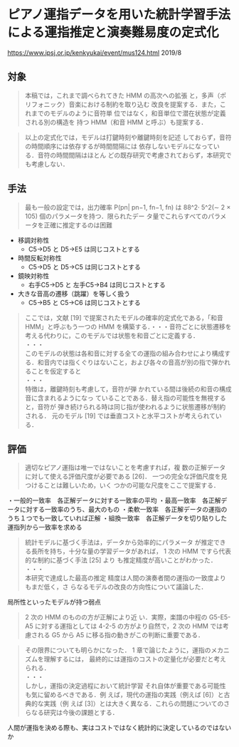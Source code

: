 # ピアノ運指データを用いた統計学習手法による運指推定と演奏難易度の定式化

https://www.ipsj.or.jp/kenkyukai/event/mus124.html
2019/8

## 対象

> 本稿では，これまで調べられてきた HMM の高次への拡張
と，多声（ポリフォニック）音楽における制約を取り込む
改良を提案する．また，これまでのモデルのように音符単
位ではなく，和音単位で潜在状態が定義される別の構造を
持つ HMM（和音 HMM と呼ぶ）も提案する．

> 以上の定式化では，モデルは打鍵時刻や離鍵時刻を記述
しておらず，音符の時間順序には依存するが時間間隔には
依存しないモデルになっている．音符の時間間隔はほとん
どの既存研究で考慮されておらず，本研究でも考慮しない．

## 手法

> 最も一般の設定では，出力確率 P(pn| pn−1, fn−1, fn) は
88^2· 5^2(∼ 2 × 105) 個のパラメータを持つ．限られたデー
タ量でこれらすべてのパラメータを正確に推定するのは困難

+ 移調対称性
    - C5->D5 と D5->E5 は同じコストとする
+ 時間反転対称性
    - C5->D5 と D5->C5 は同じコストとする
+ 鏡映対称性
    - 右手C5->D5 と 左手C5->B4 は同じコストとする
+ 大きな音高の遷移（跳躍）を等しく扱う
    - C5->B5 と C5->C6 は同じコストとする

> ここでは，文献 [19] で提案されたモデルの確率的定式化である，「和音 HMM」と呼ぶもう一つの HMM を構築する．・・・音符ごとに状態遷移を考える代わりに，このモデルでは状態を和音ごとに定義する．  
・・・  
このモデルの状態は各和音に対する全ての運指の組み合わせにより構成する．和音内では指くぐりはないこと，および各々の音高が別の指で弾かれることを仮定すると  
・・・  
特徴は，離鍵時刻も考慮して，音符が弾
かれている間は後続の和音の構成音に含まれるようになっ
ていることである．替え指の可能性を無視すると，音符が
弾き続けられる時は同じ指が使われるように状態遷移が制約される．
元のモデル [19] では垂直コストと水平コストが考えられている．

## 評価

> 適切なピアノ運指は唯一ではないことを考慮すれば，複
数の正解データに対して使える評価尺度が必要である [26]．
一つの完全な評価尺度を見つけることは難しいため，いく
つかの可能な尺度をここで提案する．

・一般的一致率　各正解データに対する一致率の平均
・最高一致率　各正解データに対する一致率のうち、最大のもの
・柔軟一致率　各正解データの運指のうち１つでも一致していれば正解
・組換一致率　各正解データを切り貼りした運指列から一致率を求める

> 統計モデルに基づく手法は，データから効率的にパラメータ
が推定できる長所を持ち，十分な量の学習データがあれば，
1 次の HMM ですら代表的な制約に基づく手法 [25] より
も推定精度が高いことがわかった．  
・・・  
本研究で達成した最高の推定
精度は人間の演奏者間の運指の一致度よりもまだ低く，さ
らなるモデルの改良の方向性について議論した．

局所性といったモデルが持つ弱点

> 2 次の HMM のものの方が正解により近
い．実際，楽譜の中程の G5-E5-A5 に対する運指としては
4-2-5 の方がより自然で，2 次の HMM では考慮される G5
から A5 に移る指の動きがこの判断に重要である．

> その限界についても明らかになった．
1 章で論じたように，運指のメカニズムを理解するには，
最終的には運指のコストの定量化が必要だと考えられる．  
・・・  
しかし，運指の決定過程において統計学習
それ自体が重要である可能性も気に留めるべきである．例
えば，現代の運指の実践（例えば [6]）と古典的な実践（例
えば [3]）とは大きく異なる．これらの問題についてのさ
らなる研究は今後の課題とする．

人間が運指を決める際も、実はコストではなく統計的に決定しているのではないか